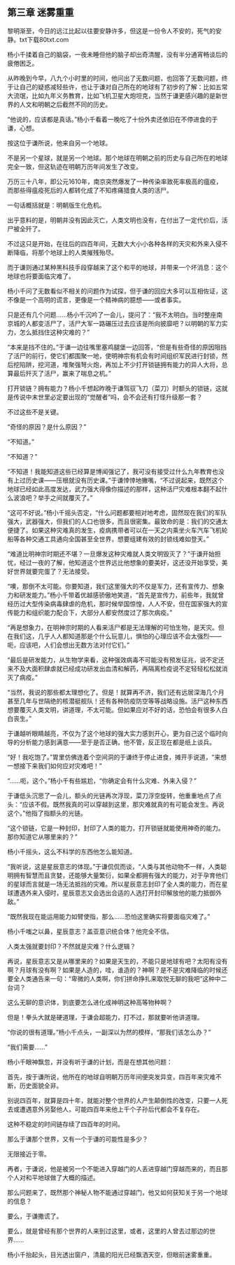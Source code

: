 ## 第三章 迷雾重重
黎明渐至，今日的远江比起以往要安静许多，但这是一份令人不安的，死气的安静。txt下载80txt.com

杨小千揉着自己的脑袋，一夜未睡但他的脑子却出奇清醒，没有半分通宵畅谈后的疲倦困乏。

从昨晚到今早，八九个小时里的时间，他问出了无数问题，也回答了无数问题，终于让自己的疑惑减轻些许，也让于谦对自己所在的地球有了初步的了解：比如五常大流氓，比如九年义务教育，比如飞机卫星大炮坦克，当然于谦更感兴趣的是新世界的人文和明朝之后截然不同的历史。

“他说的，应该都是真话。”杨小千看着一晚吃了十份外卖还依旧在不停进食的于谦，心想。

按这位于谦所说，他来自另一个地球。

不是另一个星球，就是另一个地球。那个地球在明朝之前的历史与自己所在的地球完全一致，但这轨迹在明朝万历年间发生了改变。

万历三十八年，即公元1610年，南京突然爆发了一种传染率致死率极高的瘟疫，而那些得瘟疫死后的人都转化成了不知疼痛猎食人类的活尸。

一句话概括就是：明朝版生化危机。

出乎意料的是，明朝并没有因此灭亡，人类文明也没有，在付出了一定代价后，活尸被全歼了。

不过这只是开始，在往后的四百年间，无数大大小小各种各样的天灾和外来入侵不断降临，将那个地球上的人类摧残殆尽。

而于谦则通过某种黑科技手段穿越来了这个和平的地球，并带来一个坏消息：这个地球也将要面临灾难了。

杨小千问了无数看似不相关的问题作为试探，但于谦的回应大多可以互相佐证，这不像是一个高明的谎言，更像是一个精神病的臆想――或者事实。

只是还有几个问题……杨小千沉吟了一会儿，提问了：“我不太明白。当时整座南京城的人都变活尸了，活尸大军一路碾压过去应该是所向披靡吧？以明朝的军力实力，怎么抵挡住这种灾难的？”

“本来是挡不住的。”于谦一边往嘴里塞鸡腿堡一边回答，“但是有些奇怪的原因阻挡了活尸的前行，使它们都围聚一地，使明神宗有机会有时间组织军民进行封锁，然后挖陷阱，挖河道，堆聚强弩火炮，再加上不少打开锁链拥有能力的异人大将，总算最后歼灭了活尸，赢来了喘息之机。”

打开锁链？拥有能力？杨小千想起昨晚于谦驾驭飞刀（菜刀）时额头的锁链，这就是传说中末世里必定要出现的“觉醒者”吗，会不会还有打怪升级那一套？

不过这些不是关键。

“奇怪的原因？是什么原因？”

“不知道。”

“不知道？”

“不知道！我能知道这些已经算是博闻强记了，我可没有接受过什么九年教育也没有上过历史课――压根就没有历史课。”于谦悻悻地撇嘴，“不过说起来，既然这个地球已经如此高度发达，武力强大得像你描述的那样，这种活尸灾难根本翻不起什么波浪吧？举手之间就覆灭了。”

“这可不好说。”杨小千摇头否定，“什么问题都要相对地考虑，固然现在我们的军队强大，武器强大，但我们的人口也很多，而且很密集。最致命的是：我们的交通太便捷了。如果这种灾难真的发生，疫病携带者可以在一天之内乘坐火车汽车飞机轮船等各种交通工具通向全国甚至全世界，想要组建有效的封锁线难如登天。”

“难道比明神宗时期还不堪？一旦爆发这种灾难就人类文明毁灭了？”于谦开始担忧，经过一夜的了解，他知道这个世界远比他想象的要美好，这还没开始享受，美好世界就要完蛋了？无法接受。

“噢，那倒不太可能。你要知道，我们这里强大的不仅是军力，还有宣传力、想象力和研发能力。”杨小千带着优越感骄傲地笑道，“首先是宣传力，前些年，我就曾经历过大型传染病毒肆虐的危机，那时候举国惊惶，人人不安，但在国家强大的宣传能力和组织能力配合下，大部分人都安然度过了那次病疫。”

“再是想象力，在明神宗时期的人看来活尸都是无法理解的可怕生物，是天灾。但在我们这，几乎人人都知道那是个什么玩意儿，惧怕的心理应该不会太强烈――呃，应该吧，人们会想出无数方法对付它们。”

“最后是研发能力，从生物学来看，这种强效病毒不可能没有预发征兆，说不定还来不及大面积肆虐就已经成功研发出血清和解药，再隔离检疫说不定轻轻松松就消灭了病疫。”

“当然，我说的那些都太理想化了。但是！就算再不济，我们还有远居深海几个月甚至几年与世隔绝的核潜艇舰队！还有各种防疫防空等等战略设施。活尸这种东西想要覆灭人类文明，讲道理，不太可能。但如果应对不好的话，恐怕会有很多人白白丧生。”

于谦越听眼睛越亮，不仅为了这个地球的强大实力感到开心，更为自己这个临时向导的分析能力感到满意――至于是否正确，他不管，反正现在都是纸上谈兵。

“好！我吃饱了。”胃里仿佛连着个空间洞的于谦终于停止进食，摊开手说道，“来想一想接下来我们如何应对灾难吧！”

“……呃，这个。”杨小千有些尴尬，“你确定会有什么灾难、外来入侵？”

于谦低头沉思了一会儿，额头的光链再次浮现，菜刀浮空旋转，他重重地点了点头：“应该不假。既然我真的可以穿越到这里，那灾难就真的有可能会发生。再说这个。”他指了指额头的光链。

“这个锁链，它是一种封印，封印了人类的能力，打开锁链就能使用神奇的能力。那你知道它从哪里来的？”

杨小千摇头，这么不科学的东西他怎么能知道。

“我听说，这是星辰意志的体现。”于谦侃侃而谈，“人类与其他动物不一样，人类聪明拥有智慧而且贪婪，还能够大量繁衍，如果全都拥有强大的能力，对于孕育他们的星球而言就是一场无法抵挡的灾难。所以星辰意志封印了全人类的能力，而在星球遭遇外来入侵时，星辰意志又会选出合适的人选打开封印解放他的能力抵御外敌。”

“既然我现在能运用能力如臂使指，那么……恐怕这里确实将要面临灾难了。”

杨小千嗤之以鼻，星辰意志？盖亚意识统合体？他完全不信。

人类太强就要封印？不然就是灾难？什么逻辑？

再说，星辰意志又是从哪里来的？如果是天生的，不能只是地球有吧？太阳有没有啊？月球有没有啊？如果是人造的，哇，谁造的？神啊？是不是灾难降临的时候还要全人类通告来一句：“卑微的人类啊，你们拼命挣扎来取悦无聊的我吧”这种中二台词？

这么无聊的意识体，到底要怎么进化成神明这种高等物种啊？

但是！拳头大就是硬道理，于谦会超能力，打不过，那就要听他讲道理。

“你说的很有道理。”杨小千点头，一副深以为然的模样，“那我们该怎么办？”

“我们需要……”

杨小千眼神飘忽，并没有听于谦的计划，而是在想其他问题：

首先，按于谦所说，他所在的地球自明朝万历年间便突发异变，四百年来灾难不断，历史面貌全非。

别说四百年，就算是四十年，就能对整个世界的人产生颠倒性的改变，只要一人死去或遭遇意外另娶他人，可能四百年来他上千个子孙后代都会不复存在。

这种不稳定的时间链存续了四百年的时间。

那么于谦那个世界，又有一个于谦的可能性是多少？

无限接近于零。

再者，于谦说，他是被另一个不能进入穿越门的人丢进穿越门穿越而来的，而且那个人对和平地球做了大概的描述。

那么问题来了，既然那个神秘人物不能通过穿越门，他又如何获知关于另一个地球的信息？

要么，于谦撒谎了。

要么，就是曾经有那个世界的人来到过这里，或者，这里的人曾去过那边的世界……

杨小千抬起头，目光透出窗户，清晨的阳光已经飘洒天空，但眼前迷雾重重。

